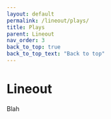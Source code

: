 ```yaml
---
layout: default
permalink: /lineout/plays/
title: Plays
parent: Lineout
nav_order: 3
back_to_top: true
back_to_top_text: "Back to top"
---
```


# Lineout

Blah